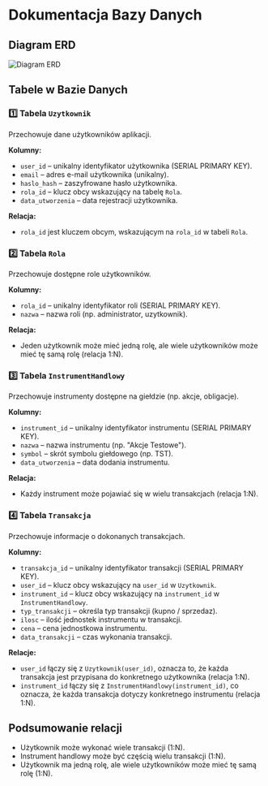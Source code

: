 # Dokumentacja Bazy Danych

## Diagram ERD
![Diagram ERD](erd-diagram.png)

## Tabele w Bazie Danych

### 1️⃣ Tabela `Uzytkownik`
Przechowuje dane użytkowników aplikacji.

**Kolumny:**
- `user_id` – unikalny identyfikator użytkownika (SERIAL PRIMARY KEY).
- `email` – adres e-mail użytkownika (unikalny).
- `haslo_hash` – zaszyfrowane hasło użytkownika.
- `rola_id` – klucz obcy wskazujący na tabelę `Rola`.
- `data_utworzenia` – data rejestracji użytkownika.

**Relacja:**
- `rola_id` jest kluczem obcym, wskazującym na `rola_id` w tabeli `Rola`.

### 2️⃣ Tabela `Rola`
Przechowuje dostępne role użytkowników.

**Kolumny:**
- `rola_id` – unikalny identyfikator roli (SERIAL PRIMARY KEY).
- `nazwa` – nazwa roli (np. administrator, uzytkownik).

**Relacja:**
- Jeden użytkownik może mieć jedną rolę, ale wiele użytkowników może mieć tę samą rolę (relacja 1:N).

### 3️⃣ Tabela `InstrumentHandlowy`
Przechowuje instrumenty dostępne na giełdzie (np. akcje, obligacje).

**Kolumny:**
- `instrument_id` – unikalny identyfikator instrumentu (SERIAL PRIMARY KEY).
- `nazwa` – nazwa instrumentu (np. "Akcje Testowe").
- `symbol` – skrót symbolu giełdowego (np. TST).
- `data_utworzenia` – data dodania instrumentu.

**Relacja:**
- Każdy instrument może pojawiać się w wielu transakcjach (relacja 1:N).

### 4️⃣ Tabela `Transakcja`
Przechowuje informacje o dokonanych transakcjach.

**Kolumny:**
- `transakcja_id` – unikalny identyfikator transakcji (SERIAL PRIMARY KEY).
- `user_id` – klucz obcy wskazujący na `user_id` w `Uzytkownik`.
- `instrument_id` – klucz obcy wskazujący na `instrument_id` w `InstrumentHandlowy`.
- `typ_transakcji` – określa typ transakcji (kupno / sprzedaz).
- `ilosc` – ilość jednostek instrumentu w transakcji.
- `cena` – cena jednostkowa instrumentu.
- `data_transakcji` – czas wykonania transakcji.

**Relacje:**
- `user_id` łączy się z `Uzytkownik(user_id)`, oznacza to, że każda transakcja jest przypisana do konkretnego użytkownika (relacja 1:N).
- `instrument_id` łączy się z `InstrumentHandlowy(instrument_id)`, co oznacza, że każda transakcja dotyczy konkretnego instrumentu (relacja 1:N).

## Podsumowanie relacji
- Użytkownik może wykonać wiele transakcji (1:N).
- Instrument handlowy może być częścią wielu transakcji (1:N).
- Użytkownik ma jedną rolę, ale wiele użytkowników może mieć tę samą rolę (1:N).